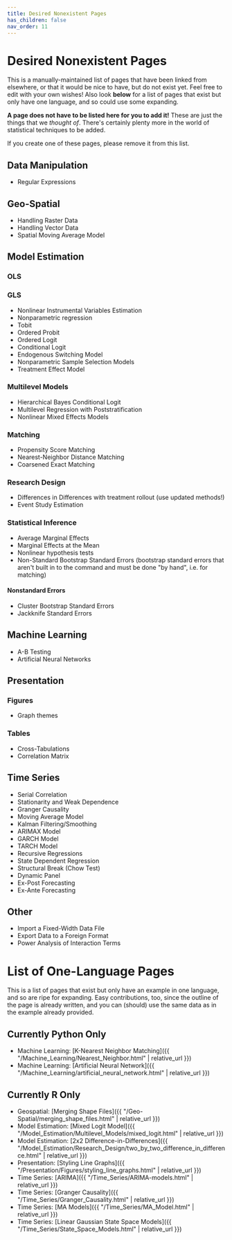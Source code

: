 ```yaml
---
title: Desired Nonexistent Pages
has_children: false
nav_order: 11
---
```


# Desired Nonexistent Pages

This is a manually-maintained list of pages that have been linked from elsewhere, or that it would be nice to have, but do not exist yet. Feel free to edit with your own wishes! Also look **below** for a list of pages that exist but only have one language, and so could use some expanding.

**A page does not have to be listed here for you to add it!** These are just the things that we *thought of*. There's certainly plenty more in the world of statistical techniques to be added.

If you create one of these pages, please remove it from this list.

## Data Manipulation

* Regular Expressions

## Geo-Spatial

* Handling Raster Data
* Handling Vector Data
* Spatial Moving Average Model

## Model Estimation

### OLS

### GLS

* Nonlinear Instrumental Variables Estimation
* Nonparametric regression
* Tobit
* Ordered Probit
* Ordered Logit
* Conditional Logit
* Endogenous Switching Model
* Nonparametric Sample Selection Models
* Treatment Effect Model

### Multilevel Models

* Hierarchical Bayes Conditional Logit
* Multilevel Regression with Poststratification
* Nonlinear Mixed Effects Models

### Matching

* Propensity Score Matching
* Nearest-Neighbor Distance Matching
* Coarsened Exact Matching

### Research Design

* Differences in Differences with treatment rollout (use updated methods!)
* Event Study Estimation

### Statistical Inference

* Average Marginal Effects
* Marginal Effects at the Mean
* Nonlinear hypothesis tests
* Non-Standard Bootstrap Standard Errors (bootstrap standard errors that aren't built in to the command and must be done "by hand", i.e. for matching)

#### Nonstandard Errors

* Cluster Bootstrap Standard Errors
* Jackknife Standard Errors

## Machine Learning 

* A-B Testing
* Artificial Neural Networks

## Presentation

### Figures

* Graph themes

### Tables

* Cross-Tabulations
* Correlation Matrix

## Time Series

* Serial Correlation
* Stationarity and Weak Dependence
* Granger Causality
* Moving Average Model
* Kalman Filtering/Smoothing 
* ARIMAX Model
* GARCH Model
* TARCH Model
* Recursive Regressions
* State Dependent Regression
* Structural Break (Chow Test)
* Dynamic Panel
* Ex-Post Forecasting
* Ex-Ante Forecasting

## Other

* Import a Fixed-Width Data File
* Export Data to a Foreign Format
* Power Analysis of Interaction Terms

# List of One-Language Pages

This is a list of pages that exist but only have an example in one language, and so are ripe for expanding. Easy contributions, too, since the outline of the page is already written, and you can (should) use the same data as in the example already provided.

## Currently Python Only

* Machine Learning: [K-Nearest Neighbor Matching]({{ "/Machine_Learning/Nearest_Neighbor.html" | relative_url }})
* Machine Learning: [Artificial Neural Network]({{ "/Machine_Learning/artificial_neural_network.html" | relative_url }})

## Currently R Only

* Geospatial: [Merging Shape Files]({{ "/Geo-Spatial/merging_shape_files.html" | relative_url }})
* Model Estimation: [Mixed Logit Model]({{ "/Model_Estimation/Multilevel_Models/mixed_logit.html" | relative_url }})
* Model Estimation: [2x2 Difference-in-Differences]({{ "/Model_Estimation/Research_Design/two_by_two_difference_in_difference.html" | relative_url }})
* Presentation: [Styling Line Graphs]({{ "/Presentation/Figures/styling_line_graphs.html" | relative_url }})
* Time Series: [ARIMA]({{ "/Time_Series/ARIMA-models.html" | relative_url }})
* Time Series: [Granger Causality]({{ "/Time_Series/Granger_Causality.html" | relative_url }})
* Time Series: [MA Models]({{ "/Time_Series/MA_Model.html" | relative_url }})
* Time Series: [Linear Gaussian State Space Models]({{ "/Time_Series/State_Space_Models.html" | relative_url }})

